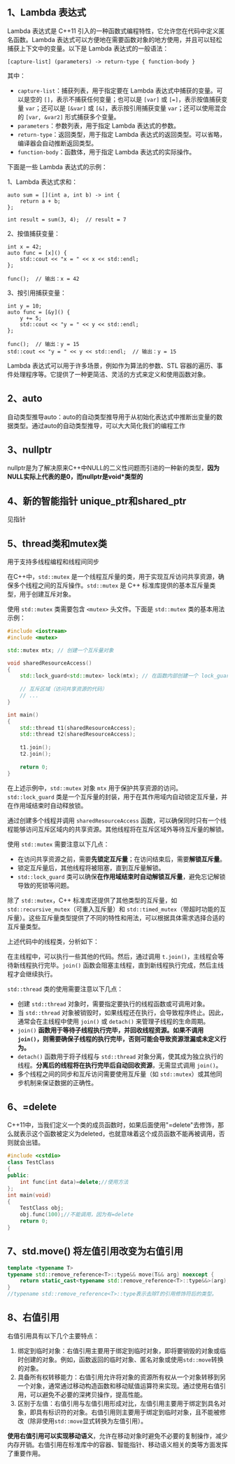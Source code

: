 ## 1、Lambda 表达式

Lambda 表达式是 C++11 引入的一种函数式编程特性，它允许您在代码中定义匿名函数。Lambda 表达式可以方便地在需要函数对象的地方使用，并且可以轻松捕获上下文中的变量。以下是 Lambda 表达式的一般语法：

```
[capture-list] (parameters) -> return-type { function-body }
```

其中：

- `capture-list`：捕获列表，用于指定要在 Lambda 表达式中捕获的变量。可以是空的 `[]`，表示不捕获任何变量；也可以是 `[var]` 或 `[=]`，表示按值捕获变量 `var`；还可以是 `[&var]` 或 `[&]`，表示按引用捕获变量 `var`；还可以使用混合的 `[var, &var2]` 形式捕获多个变量。
- `parameters`：参数列表，用于指定 Lambda 表达式的参数。
- `return-type`：返回类型，用于指定 Lambda 表达式的返回类型。可以省略，编译器会自动推断返回类型。
- `function-body`：函数体，用于指定 Lambda 表达式的实际操作。

下面是一些 Lambda 表达式的示例：

1、Lambda 表达式求和：

```
auto sum = [](int a, int b) -> int {
    return a + b;
};

int result = sum(3, 4);  // result = 7
```

2、按值捕获变量：

```
int x = 42;
auto func = [x]() {
    std::cout << "x = " << x << std::endl;
};

func();  // 输出：x = 42
```

3、按引用捕获变量：

```
int y = 10;
auto func = [&y]() {
    y += 5;
    std::cout << "y = " << y << std::endl;
};

func();  // 输出：y = 15
std::cout << "y = " << y << std::endl;  // 输出：y = 15
```

Lambda 表达式可以用于许多场景，例如作为算法的参数、STL 容器的遍历、事件处理程序等。它提供了一种更简洁、灵活的方式来定义和使用函数对象。

## 2、auto

自动类型推导auto：auto的自动类型推导用于从初始化表达式中推断出变量的数据类型。通过auto的自动类型推导，可以大大简化我们的编程工作

## 3、nullptr

nullptr是为了解决原来C++中NULL的二义性问题而引进的一种新的类型，**因为NULL实际上代表的是0，而nullptr是void*类型的**

## 4、新的智能指针 unique_ptr和shared_ptr

见指针

## 5、thread类和mutex类

用于支持多线程编程和线程间同步

在C++中，`std::mutex` 是一个线程互斥量的类，用于实现互斥访问共享资源，确保多个线程之间的互斥操作。`std::mutex` 是 C++ 标准库提供的基本互斥量类型，用于创建互斥对象。

使用 `std::mutex` 类需要包含 `<mutex>` 头文件。下面是 `std::mutex` 类的基本用法示例：

```cpp
#include <iostream>
#include <mutex>

std::mutex mtx; // 创建一个互斥量对象

void sharedResourceAccess()
{
    std::lock_guard<std::mutex> lock(mtx); // 在函数内部创建一个 lock_guard 对象，用于自动管理互斥量的锁定和解锁
    
    // 互斥区域（访问共享资源的代码）
    // ...
}

int main()
{
    std::thread t1(sharedResourceAccess);
    std::thread t2(sharedResourceAccess);
    
    t1.join();
    t2.join();
    
    return 0;
}
```

在上述示例中，`std::mutex` 对象 `mtx` 用于保护共享资源的访问。`std::lock_guard` 类是一个互斥量的封装，用于在其作用域内自动锁定互斥量，并在作用域结束时自动释放锁。

通过创建多个线程并调用 `sharedResourceAccess` 函数，可以确保同时只有一个线程能够访问互斥区域内的共享资源。其他线程将在互斥区域外等待互斥量的解锁。

使用 `std::mutex` 需要注意以下几点：
- 在访问共享资源之前，需要**先锁定互斥量**；在访问结束后，需要**解锁互斥量**。
- 锁定互斥量后，其他线程将被阻塞，直到互斥量解锁。
- `std::lock_guard` 类可以确保**在作用域结束时自动解锁互斥量**，避免忘记解锁导致的死锁等问题。

除了 `std::mutex`，C++ 标准库还提供了其他类型的互斥量，如 `std::recursive_mutex`（可重入互斥量）和 `std::timed_mutex`（带超时功能的互斥量）。这些互斥量类型提供了不同的特性和用法，可以根据具体需求选择合适的互斥量类型。



上述代码中的线程类，分析如下：

在主线程中，可以执行一些其他的代码。然后，通过调用 `t.join()`，主线程会等待新线程执行完毕。`join()` 函数会阻塞主线程，直到新线程执行完成，然后主线程才会继续执行。

`std::thread` 类的使用需要注意以下几点：

- 创建 `std::thread` 对象时，需要指定要执行的线程函数或可调用对象。
- 当 `std::thread` 对象被销毁时，如果线程还在执行，会导致程序终止。因此，通常会在主线程中使用 `join()` 或 `detach()` 来管理子线程的生命周期。
- `join()` **函数用于等待子线程执行完毕，并回收线程资源。如果不调用 `join()`，则需要确保子线程的执行完毕，否则可能会导致资源泄漏或未定义行为。**
- `detach()` 函数用于将子线程与 `std::thread` 对象分离，使其成为独立执行的线程。**分离后的线程将在执行完毕后自动回收资源**，无需显式调用 `join()`。
- 多个线程之间的同步和互斥访问需要使用互斥量（如 `std::mutex`）或其他同步机制来保证数据的正确性。



## 6、=delete

C++11中，当我们定义一个类的成员函数时，如果后面使用"=delete"去修饰，那么就表示这个函数被定义为deleted，也就意味着这个成员函数不能再被调用，否则就会出错。




```C++ 
#include <cstdio>
class TestClass
{
public:
    int func(int data)=delete;//使用方法
};
int main(void)
{
    TestClass obj;
    obj.func(100);//不能调用，因为有=delete
    return 0;
}
```

## 7、std.move()  将左值引用改变为右值引用

```C++
template <typename T>
typename std::remove_reference<T>::type&& move(T&& arg) noexcept {
    return static_cast<typename std::remove_reference<T>::type&&>(arg);
}
//typename std::remove_reference<T>::type表示去除T的引用修饰符后的类型。
```



## 8、右值引用

右值引用具有以下几个主要特点：

1. 绑定到临时对象：右值引用主要用于绑定到临时对象，即将要销毁的对象或临时创建的对象。例如，函数返回的临时对象、匿名对象或使用`std::move`转换的对象。
2. 具备所有权转移能力：右值引用允许将对象的资源所有权从一个对象转移到另一个对象，通常通过移动构造函数和移动赋值运算符来实现。通过使用右值引用，可以避免不必要的深拷贝操作，提高性能。
3. 区别于左值：右值引用与左值引用形成对比，左值引用主要用于绑定到具名对象，即具有标识符的对象。右值引用则主要用于绑定到临时对象，且不能被修改（除非使用`std::move`显式转换为左值引用）。

**使用右值引用可以实现移动语义**，允许在移动对象时避免不必要的复制操作，减少内存开销。右值引用在标准库中的容器、智能指针、移动语义相关的类等方面发挥了重要作用。
